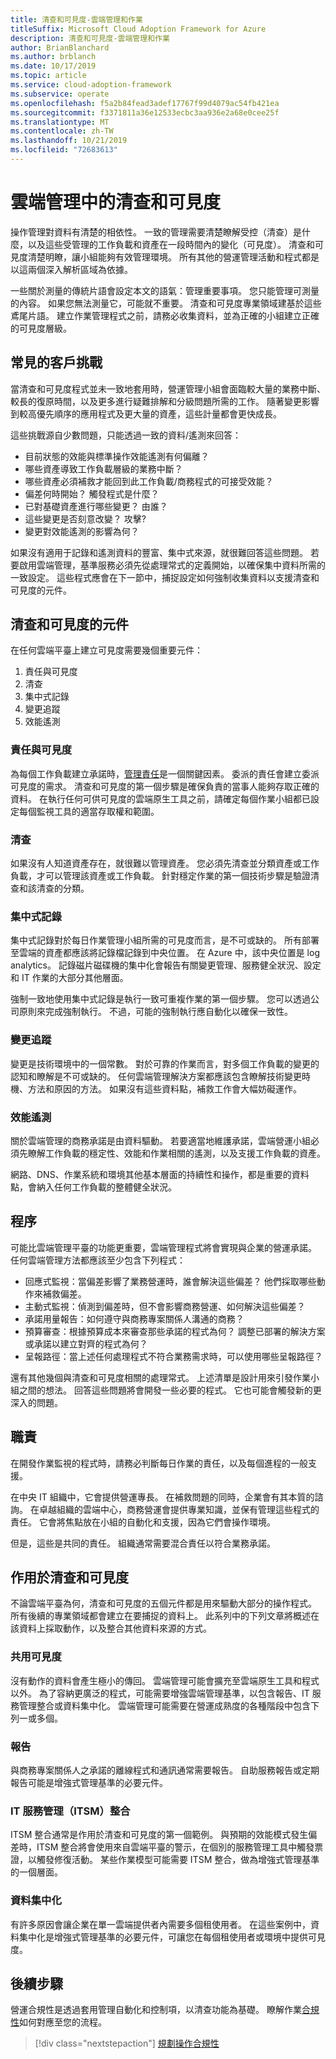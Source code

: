 ```yaml
---
title: 清查和可見度-雲端管理和作業
titleSuffix: Microsoft Cloud Adoption Framework for Azure
description: 清查和可見度-雲端管理和作業
author: BrianBlanchard
ms.author: brblanch
ms.date: 10/17/2019
ms.topic: article
ms.service: cloud-adoption-framework
ms.subservice: operate
ms.openlocfilehash: f5a2b84fead3adef17767f99d4079ac54fb421ea
ms.sourcegitcommit: f3371811a36e12533ecbc3aa936e2a68e0cee25f
ms.translationtype: MT
ms.contentlocale: zh-TW
ms.lasthandoff: 10/21/2019
ms.locfileid: "72683613"
---
```

# <a name="inventory-and-visibility-in-cloud-management"></a>雲端管理中的清查和可見度

操作管理對資料有清楚的相依性。 一致的管理需要清楚瞭解受控（清查）是什麼，以及這些受管理的工作負載和資產在一段時間內的變化（可見度）。 清查和可見度清楚明瞭，讓小組能夠有效管理環境。 所有其他的營運管理活動和程式都是以這兩個深入解析區域為依據。

一些關於測量的傳統片語會設定本文的語氣：管理重要事項。 您只能管理可測量的內容。 如果您無法測量它，可能就不重要。 清查和可見度專業領域建基於這些鳶尾片語。 建立作業管理程式之前，請務必收集資料，並為正確的小組建立正確的可見度層級。

## <a name="common-customer-challenges"></a>常見的客戶挑戰

當清查和可見度程式並未一致地套用時，營運管理小組會面臨較大量的業務中斷、較長的復原時間，以及更多進行疑難排解和分級問題所需的工作。 隨著變更影響到較高優先順序的應用程式及更大量的資產，這些計量都會更快成長。

這些挑戰源自少數問題，只能透過一致的資料/遙測來回答：

- 目前狀態的效能與標準操作效能遙測有何偏離？
- 哪些資產導致工作負載層級的業務中斷？
- 哪些資產必須補救才能回到此工作負載/商務程式的可接受效能？
- 偏差何時開始？ 觸發程式是什麼？
- 已對基礎資產進行哪些變更？ 由誰？
- 這些變更是否刻意改變？ 攻擊?
- 變更對效能遙測的影響為何？

如果沒有適用于記錄和遙測資料的豐富、集中式來源，就很難回答這些問題。 若要啟用雲端管理，基準服務必須先從處理常式的定義開始，以確保集中資料所需的一致設定。 這些程式應會在下一節中，捕捉設定如何強制收集資料以支援清查和可見度的元件。

## <a name="components-of-inventory-and-visibility"></a>清查和可見度的元件

在任何雲端平臺上建立可見度需要幾個重要元件：

1. 責任與可見度
2. 清查
3. 集中式記錄
4. 變更追蹤
5. 效能遙測

### <a name="responsibility-and-visibility"></a>責任與可見度

為每個工作負載建立承諾時，[管理責任](./commitment.md#management-responsibility)是一個關鍵因素。 委派的責任會建立委派可見度的需求。 清查和可見度的第一個步驟是確保負責的當事人能夠存取正確的資料。 在執行任何可供可見度的雲端原生工具之前，請確定每個作業小組都已設定每個監視工具的適當存取權和範圍。

### <a name="inventory"></a>清查

如果沒有人知道資產存在，就很難以管理資產。 您必須先清查並分類資產或工作負載，才可以管理該資產或工作負載。 針對穩定作業的第一個技術步驟是驗證清查和該清查的分類。

### <a name="central-logging"></a>集中式記錄

集中式記錄對於每日作業管理小組所需的可見度而言，是不可或缺的。 所有部署至雲端的資產都應該將記錄檔記錄到中央位置。 在 Azure 中，該中央位置是 log analytics。 記錄磁片磁碟機的集中化會報告有關變更管理、服務健全狀況、設定和 IT 作業的大部分其他層面。

強制一致地使用集中式記錄是執行一致可重複作業的第一個步驟。 您可以透過公司原則來完成強制執行。 不過，可能的強制執行應自動化以確保一致性。

### <a name="change-tracking"></a>變更追蹤

變更是技術環境中的一個常數。 對於可靠的作業而言，對多個工作負載的變更的認知和瞭解是不可或缺的。 任何雲端管理解決方案都應該包含瞭解技術變更時機、方法和原因的方法。 如果沒有這些資料點，補救工作會大幅妨礙運作。

### <a name="performance-telemetry"></a>效能遙測

關於雲端管理的商務承諾是由資料驅動。 若要適當地維護承諾，雲端營運小組必須先瞭解工作負載的穩定性、效能和作業相關的遙測，以及支援工作負載的資產。

網路、DNS、作業系統和環境其他基本層面的持續性和操作，都是重要的資料點，會納入任何工作負載的整體健全狀況。

## <a name="processes"></a>程序

可能比雲端管理平臺的功能更重要，雲端管理程式將會實現與企業的營運承諾。 任何雲端管理方法都應該至少包含下列程式：

- 回應式監視：當偏差影響了業務營運時，誰會解決這些偏差？ 他們採取哪些動作來補救偏差。
- 主動式監視：偵測到偏差時，但不會影響商務營運、如何解決這些偏差？
- 承諾用量報告：如何遵守與商務專案關係人溝通的商務？
- 預算審查：根據預算成本來審查那些承諾的程式為何？ 調整已部署的解決方案或承諾以建立對齊的程式為何？
- 呈報路徑：當上述任何處理程式不符合業務需求時，可以使用哪些呈報路徑？

還有其他幾個與清查和可見度相關的處理常式。 上述清單是設計用來引發作業小組之間的想法。 回答這些問題將會開發一些必要的程式。 它也可能會觸發新的更深入的問題。

## <a name="responsibilities"></a>職責

在開發作業監視的程式時，請務必判斷每日作業的責任，以及每個進程的一般支援。

在中央 IT 組織中，它會提供營運專長。 在補救問題的同時，企業會有其本質的諮詢。
在卓越組織的雲端中心，商務營運會提供專業知識，並保有管理這些程式的責任。 它會將焦點放在小組的自動化和支援，因為它們會操作環境。

但是，這些是共同的責任。 組織通常需要混合責任以符合業務承諾。

## <a name="acting-on-inventory-and-visibility"></a>作用於清查和可見度

不論雲端平臺為何，清查和可見度的五個元件都是用來驅動大部分的操作程式。 所有後續的專業領域都會建立在要捕捉的資料上。 此系列中的下列文章將概述在該資料上採取動作，以及整合其他資料來源的方式。

### <a name="sharing-visibility"></a>共用可見度

沒有動作的資料會產生極小的傳回。 雲端管理可能會擴充至雲端原生工具和程式以外。 為了容納更廣泛的程式，可能需要增強雲端管理基準，以包含報告、IT 服務管理整合或資料集中化。 雲端管理可能需要在營運成熟度的各種階段中包含下列一或多個。

### <a name="reporting"></a>報告

與商務專案關係人之承諾的離線程式和通訊通常需要報告。 自助服務報告或定期報告可能是增強式管理基準的必要元件。

### <a name="it-service-management-itsm-integration"></a>IT 服務管理（ITSM）整合

ITSM 整合通常是作用於清查和可見度的第一個範例。 與預期的效能模式發生偏差時，ITSM 整合將會使用來自雲端平臺的警示，在個別的服務管理工具中觸發票證，以觸發修復活動。 某些作業模型可能需要 ITSM 整合，做為增強式管理基準的一個層面。

### <a name="data-centralization"></a>資料集中化

有許多原因會讓企業在單一雲端提供者內需要多個租使用者。 在這些案例中，資料集中化是增強式管理基準的必要元件，可讓您在每個租使用者或環境中提供可見度。

## <a name="next-steps"></a>後續步驟

營運合規性是透過套用管理自動化和控制項，以清查功能為基礎。 瞭解作業[合規性](./operational-compliance.md)如何對應至您的流程。

> [!div class="nextstepaction"]
> [規劃操作合規性](./operational-compliance.md)
